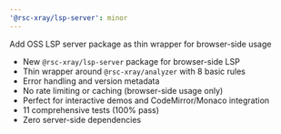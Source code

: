 ```yaml
---
'@rsc-xray/lsp-server': minor
---
```


Add OSS LSP server package as thin wrapper for browser-side usage

- New `@rsc-xray/lsp-server` package for browser-side LSP
- Thin wrapper around `@rsc-xray/analyzer` with 8 basic rules
- Error handling and version metadata
- No rate limiting or caching (browser-side usage only)
- Perfect for interactive demos and CodeMirror/Monaco integration
- 11 comprehensive tests (100% pass)
- Zero server-side dependencies

